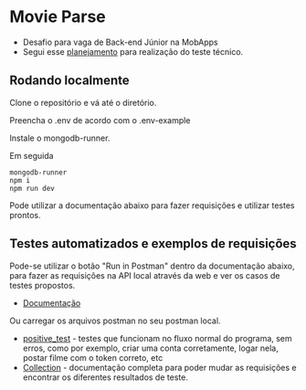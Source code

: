 # Movie Parse
- Desafio para vaga de Back-end Júnior na MobApps 
- Segui esse [planejamento](https://scientific-iridium-246.notion.site/Planejamento-para-teste-t-cnico-da-MobApps-por-dia-c563c16a4b9a4a54a4b326ab71ae2267) para realização do teste técnico. 

## Rodando localmente 

Clone o repositório e vá até o diretório.

Preencha o .env de acordo com o .env-example

Instale o mongodb-runner.

Em seguida
```text 
mongodb-runner
npm i 
npm run dev
```
Pode utilizar a documentação abaixo para fazer requisições e utilizar testes prontos.

## Testes automatizados e exemplos de requisições
Pode-se utilizar o botão "Run in Postman" dentro da documentação abaixo, para fazer as requisições na API local através da web e ver os casos de testes propostos.
- [Documentação](https://documenter.getpostman.com/view/16085223/Uyxeoo71#5156661d-a551-4915-9ea8-4d0fd1deb99e)

Ou carregar os arquivos postman no seu postman local.
- [positive_test](./docs/positive_tests.json) - testes que funcionam no fluxo normal do programa, sem erros, como por exemplo, criar uma conta corretamente, logar nela, postar filme com o token correto, etc
- [Collection](./docs/Test_Mobapps.postman_collection.json) - documentação completa para poder mudar as requisições e encontrar os diferentes resultados de teste.